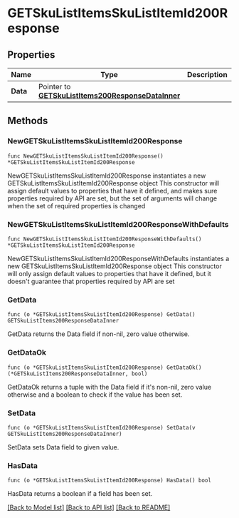 # GETSkuListItemsSkuListItemId200Response

## Properties

Name | Type | Description | Notes
------------ | ------------- | ------------- | -------------
**Data** | Pointer to [**GETSkuListItems200ResponseDataInner**](GETSkuListItems200ResponseDataInner.md) |  | [optional] 

## Methods

### NewGETSkuListItemsSkuListItemId200Response

`func NewGETSkuListItemsSkuListItemId200Response() *GETSkuListItemsSkuListItemId200Response`

NewGETSkuListItemsSkuListItemId200Response instantiates a new GETSkuListItemsSkuListItemId200Response object
This constructor will assign default values to properties that have it defined,
and makes sure properties required by API are set, but the set of arguments
will change when the set of required properties is changed

### NewGETSkuListItemsSkuListItemId200ResponseWithDefaults

`func NewGETSkuListItemsSkuListItemId200ResponseWithDefaults() *GETSkuListItemsSkuListItemId200Response`

NewGETSkuListItemsSkuListItemId200ResponseWithDefaults instantiates a new GETSkuListItemsSkuListItemId200Response object
This constructor will only assign default values to properties that have it defined,
but it doesn't guarantee that properties required by API are set

### GetData

`func (o *GETSkuListItemsSkuListItemId200Response) GetData() GETSkuListItems200ResponseDataInner`

GetData returns the Data field if non-nil, zero value otherwise.

### GetDataOk

`func (o *GETSkuListItemsSkuListItemId200Response) GetDataOk() (*GETSkuListItems200ResponseDataInner, bool)`

GetDataOk returns a tuple with the Data field if it's non-nil, zero value otherwise
and a boolean to check if the value has been set.

### SetData

`func (o *GETSkuListItemsSkuListItemId200Response) SetData(v GETSkuListItems200ResponseDataInner)`

SetData sets Data field to given value.

### HasData

`func (o *GETSkuListItemsSkuListItemId200Response) HasData() bool`

HasData returns a boolean if a field has been set.


[[Back to Model list]](../README.md#documentation-for-models) [[Back to API list]](../README.md#documentation-for-api-endpoints) [[Back to README]](../README.md)


